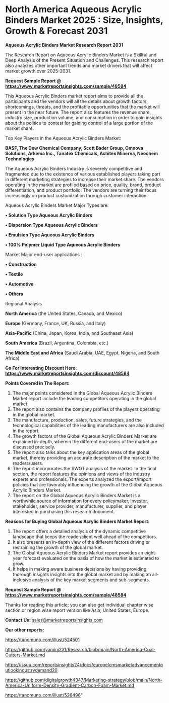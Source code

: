 # North America Aqueous Acrylic Binders Market 2025 : Size, Insights, Growth & Forecast 2031

<strong>Aqueous Acrylic Binders Market Research Report 2031</strong>

The Research Report on Aqueous Acrylic Binders Market is a Skillful and Deep Analysis of the Present Situation and Challenges. This research report also analyzes other important trends and market drivers that will affect market growth over 2025-2031.

<strong>Request Sample Report @ <a href=https://www.marketreportsinsights.com/sample/48584>https://www.marketreportsinsights.com/sample/48584</a></strong>

This Aqueous Acrylic Binders market report aims to provide all the participants and the vendors will all the details about growth factors, shortcomings, threats, and the profitable opportunities that the market will present in the near future. The report also features the revenue share, industry size, production volume, and consumption in order to gain insights about the politics to contest for gaining control of a large portion of the market share.

Top Key Players in the Aqueous Acrylic Binders Market:

<strong>BASF, The Dow Chemical Company, Scott Bader Group, Omnova Solutions, Arkema Inc., Tanatex Chemicals, Achitex Minerva, Neochem Technologies</strong>

The Aqueous Acrylic Binders Industry is severely competitive and fragmented due to the existence of various established players taking part in different marketing strategies to increase their market share. The vendors operating in the market are profiled based on price, quality, brand, product differentiation, and product portfolio. The vendors are turning their focus increasingly on product customization through customer interaction.

Aqueous Acrylic Binders Market Major Types are:

<strong>•  Solution Type Aqueous Acrylic Binders

•  Dispersion Type Aqueous Acrylic Binders

•  Emulsion Type Aqueous Acrylic Binders

•  100% Polymer Liquid Type Aqueous Acrylic Binders</strong>

Market Major end-user applications :

<strong>•  Construction

•  Textile

•  Automotive

•  Others</strong>

Regional Analysis

</u><strong><b>North America</b></strong> (the United States, Canada, and Mexico)

<strong><b>Europe </b></strong>(Germany, France, UK, Russia, and Italy)

<strong><b>Asia-Pacific</b></strong> (China, Japan, Korea, India, and Southeast Asia)

<strong><b>South America</b></strong> (Brazil, Argentina, Colombia, etc.)

<strong><b>The Middle East and Africa</b></strong> (Saudi Arabia, UAE, Egypt, Nigeria, and South Africa)

<strong>Go For Interesting Discount Here: <a href=https://www.marketreportsinsights.com/discount/48584>https://www.marketreportsinsights.com/discount/48584</a></strong>

<strong>Points Covered in The Report:</strong>
<ol>
  <li>The major points considered in the Global Aqueous Acrylic Binders Market report include the leading competitors operating in the global market.</li>
  <li>The report also contains the company profiles of the players operating in the global market.</li>
  <li>The manufacture, production, sales, future strategies, and the technological capabilities of the leading manufacturers are also included in the report.</li>
  <li>The growth factors of the Global Aqueous Acrylic Binders Market are explained in-depth, wherein the different end-users of the market are discussed precisely.</li>
  <li>The report also talks about the key application areas of the global market, thereby providing an accurate description of the market to the readers/users.</li>
  <li>The report incorporates the SWOT analysis of the market. In the final section, the report features the opinions and views of the industry experts and professionals. The experts analyzed the export/import policies that are favorably influencing the growth of the Global Aqueous Acrylic Binders Market.</li>
  <li>The report on the Global Aqueous Acrylic Binders Market is a worthwhile source of information for every policymaker, investor, stakeholder, service provider, manufacturer, supplier, and player interested in purchasing this research document.</li>
</ol>
<strong>Reasons for Buying Global Aqueous Acrylic Binders Market Report:</strong>

<ol>
  <li>The report offers a detailed analysis of the dynamic competitive landscape that keeps the reader/client well ahead of the competitors.</li>
  <li>It also presents an in-depth view of the different factors driving or restraining the growth of the global market.</li>
  <li>The Global Aqueous Acrylic Binders Market report provides an eight-year forecast evaluated on the basis of how the market is estimated to grow.</li>
  <li>It helps in making aware business decisions by having providing thorough insights insights into the global market and by making an all-inclusive analysis of the key market segments and sub-segments.</li>
</ol>
<strong>Request Sample Report @ <a href=https://www.marketreportsinsights.com/sample/48584>https://www.marketreportsinsights.com/sample/48584</a></strong>


Thanks for reading this article; you can also get individual chapter wise section or region wise report version like Asia, United States, Europe.

<strong>Contact Us:</strong>
sales@marketreportsinsights.com

<strong>Our other reports:</strong>

<a href=https://tanomuno.com/illust/524501>https://tanomuno.com/illust/524501</a>

<a href=https://github.com/yamini231/Research/blob/main/North-America-Coal-Cutters-Market.md>https://github.com/yamini231/Research/blob/main/North-America-Coal-Cutters-Market.md</a>

<a href=https://issuu.com/reportsinsights24/docs/europelcmsmarketadvancementoutlookindustrydemand20>https://issuu.com/reportsinsights24/docs/europelcmsmarketadvancementoutlookindustrydemand20</a>

<a href=https://github.com/digitalgrowth4347/Marketing-strategy/blob/main/North-America-Uniform-Density-Gradient-Carbon-Foam-Market.md>https://github.com/digitalgrowth4347/Marketing-strategy/blob/main/North-America-Uniform-Density-Gradient-Carbon-Foam-Market.md</a>

<a href=https://tanomuno.com/illust/526496>https://tanomuno.com/illust/526496</a>"
